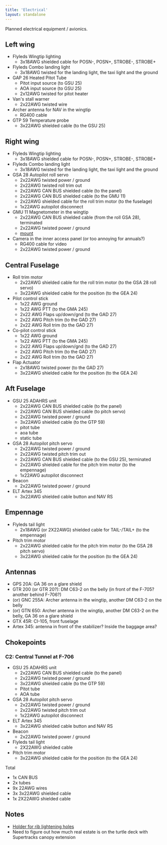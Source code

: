 ```yaml
---
title: 'Electrical'
layout: standalone
---
```


Planned electrical equipment / avionics.

## Left wing

- Flyleds Wingtip lighting
  - 3x18AWG shielded cable for POSN-, POSN+, STROBE-, STROBE+
- Flyleds Combo landing light
  - 3x18AWG twisted for the landing light, the taxi light and the ground
- GAP 26 Heated Pitot Tube
  - Pitot input source (to GSU 25)
  - AOA input source (to GSU 25)
  - 2x12AWG twisted for pitot heater
- Van's stall warner
  - 2x22AWG twisted wire
- Archer antenna for NAV in the wingtip
  - RG400 cable
- GTP 59 Temperature probe
  - 3x22AWG shielded cable (to the GSU 25)

## Right wing

- Flyleds Wingtip lighting
  - 3x18AWG shielded cable for POSN-, POSN+, STROBE-, STROBE+
- Flyleds Combo landing light
  - 3x18AWG twisted for the landing light, the taxi light and the ground
- GSA 28 Autopilot roll servo
  - 2x22AWG twisted power / ground
  - 2x22AWG twisted roll trim out
  - 2x22AWG CAN BUS shielded cable (to the panel)
  - 2x22AWG CAN BUS shielded cable (to the GMU 11)
  - 2x22AWG shielded cable for the roll trim motor (to the fuselage)
  - 1x22AWG autopilot disconnect
- GMU 11 Magnetometer in the wingtip
  - 2x22AWG CAN BUS shielded cable (from the roll GSA 28), terminated
  - 2x22AWG twisted power / ground
  - [mount](https://www.steinair.com/product/gmu-11-wing-tip-mount/)
- Camera in the inner access panel (or too annoying for annuals?)
  - RG400 cable for video
  - 2x22AWG twisted power / ground

## Central Fuselage
- Roll trim motor
  - 2x22AWG shielded cable for the roll trim motor (to the GSA 28 roll servo)
  - 3x22AWG shielded cable for the position (to the GEA 24)
- Pilot control stick
  - 1x22 AWG ground
  - 1x22 AWG PTT (to the GMA 245)
  - 2x22 AWG Flaps up/down/gnd (to the GAD 27)
  - 2x22 AWG Pitch trim (to the GAD 27)
  - 2x22 AWG Roll trim (to the GAD 27)
- Co-pilot control stick
  - 1x22 AWG ground
  - 1x22 AWG PTT (to the GMA 245)
  - 2x22 AWG Flaps up/down/gnd (to the GAD 27)
  - 2x22 AWG Pitch trim (to the GAD 27)
  - 2x22 AWG Roll trim (to the GAD 27)
- Flap Actuator
  - 2x18AWG twisted power (to the GAD 27)
  - 3x22AWG shielded cable for the position (to the GEA 24)

## Aft Fuselage

- GSU 25 ADAHRS unit
  - 2x22AWG CAN BUS shielded cable (to the panel)
  - 2x22AWG CAN BUS shielded cable (to pitch servo)
  - 2x22AWG twisted power / ground
  - 3x22AWG shielded cable (to the GTP 59)
  - pitot tube
  - aoa tube
  - static tube
- GSA 28 Autopilot pitch servo
  - 2x22AWG twisted power / ground
  - 2x22AWG twisted pitch trim out
  - 2x22AWG CAN BUS shielded cable (to the GSU 25), terminated
  - 2x22AWG shielded cable for the pitch trim motor (to the empennage)
  - 1x22AWG autopilot disconnect
- Beacon
  - 2x22AWG twisted power / ground
- ELT Artex 345
  - 3x22AWG shielded cable button and NAV RS

## Empennage

- Flyleds tail light
  - 2x18AWG (or 2X22AWG) shielded cable for TAIL-/TAIL+ (to the empennage)
- Pitch trim motor
  - 2x22AWG shielded cable for the pitch trim motor (to the GSA 28 pitch servo)
  - 3x22AWG shielded cable for the position (to the GEA 24)

## Antennas

- GPS 20A: GA 36 on a glare shield
- GTR 200 (or GTR 20?): DM C63-2 on the belly (in front of the F-705? another behind F-706?)
- (or) GNC 255A: Archer antenna in the wingtip, another DM C63-2 on the belly
- (or) GTN 650: Archer antenna in the wingtip, another DM C63-2 on the belly, GA 36 on a glare shield
- GTX 45R: CI-105, front fuselage
- Artex 345: antenna in front of the stabilizer? Inside the baggage area?

## Chokepoints

### C2: Central Tunnel at F-706

- GSU 25 ADAHRS unit
  - 2x22AWG CAN BUS shielded cable (to the panel)
  - 2x22AWG twisted power / ground
  - 3x22AWG shielded cable (to the GTP 59)
  - Pitot tube
  - AOA tube
- GSA 28 Autopilot pitch servo
  - 2x22AWG twisted power / ground
  - 2x22AWG twisted pitch trim out
  - 1x22AWG autopilot disconnect
- ELT Artex 345
  - 3x22AWG shielded cable button and NAV RS
- Beacon
  - 2x22AWG twisted power / ground
- Flyleds tail light
  - 2X22AWG shielded cable
- Pitch trim motor
  - 3x22AWG shielded cable for the position (to the GEA 24)

Total
 - 1x CAN BUS
 - 2x tubes
 - 9x 22AWG wires
 - 3x 3x22AWG shielded cable
 - 1x 2X22AWG shielded cable

## Notes

- [Holder for rib lightening holes](https://www.digikey.com/en/products/detail/panduit-corp/LHMS-S6-D/1307127)
- Need to figure out how much real estate is on the turtle deck with Supertracks canopy extension

<!--

TODO: Another / backup GSU-25?

Shielded cable are MIL-C-27500
For Garmin, use MIL-W-22759/16 22AWG or larger, unless otherwise specified. Use MIL-C-27500 for all shielded cable connections.

Temperature probe: next to the inspection panel?
-->
